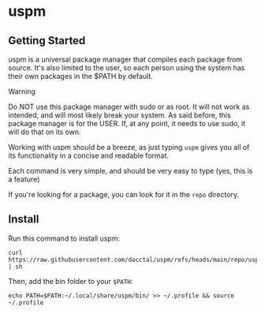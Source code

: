 # uspm
## Getting Started
uspm is a universal package manager that compiles each package from source. It's also limited to the user, so each person using the system has their own packages in the $PATH by default.

> [!WARNING]
> Do NOT use this package manager with sudo or as root. It will not work as intended, and will most likely break your system. As said before, this package manager is for the USER. If, at any point, it needs to use sudo, it will do that on its own.

Working with uspm should be a breeze, as just typing `uspm` gives you all of its functionality in a concise and readable format.

Each command is very simple, and should be very easy to type (yes, this is a feature)

If you're looking for a package, you can look for it in the `repo` directory.
## Install
Run this command to install uspm:
```
curl https://raw.githubusercontent.com/dacctal/uspm/refs/heads/main/repo/uspm/install.sh | sh
```

Then, add the bin folder to your `$PATH`:
```
echo PATH=$PATH:~/.local/share/uspm/bin/ >> ~/.profile && source ~/.profile
```
